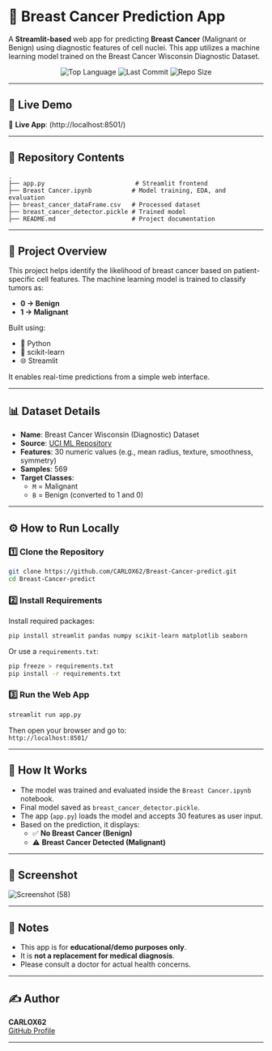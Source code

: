 # 🧬 Breast Cancer Prediction App

A **Streamlit-based** web app for predicting **Breast Cancer** (Malignant or Benign) using diagnostic features of cell nuclei. This app utilizes a machine learning model trained on the Breast Cancer Wisconsin Diagnostic Dataset.

<p align="center">
  <img src="https://img.shields.io/github/languages/top/CARLOX62/Breast-Cancer-predict" alt="Top Language">
  <img src="https://img.shields.io/github/last-commit/CARLOX62/Breast-Cancer-predict" alt="Last Commit">
  <img src="https://img.shields.io/github/repo-size/CARLOX62/Breast-Cancer-predict" alt="Repo Size">
</p>

---

## 🚀 Live Demo

🔗 **Live App**: (http://localhost:8501/)  

---

## 📂 Repository Contents

```
.
├── app.py                         # Streamlit frontend
├── Breast Cancer.ipynb           # Model training, EDA, and evaluation
├── breast_cancer_dataFrame.csv   # Processed dataset
├── breast_cancer_detector.pickle # Trained model
├── README.md                     # Project documentation
```

---

## 🧠 Project Overview

This project helps identify the likelihood of breast cancer based on patient-specific cell features. The machine learning model is trained to classify tumors as:

- **0 → Benign**
- **1 → Malignant**

Built using:
- 🐍 Python
- 🧪 scikit-learn
- 🌐 Streamlit

It enables real-time predictions from a simple web interface.

---

## 📊 Dataset Details

- **Name**: Breast Cancer Wisconsin (Diagnostic) Dataset  
- **Source**: [UCI ML Repository](https://archive.ics.uci.edu/ml/datasets/Breast+Cancer+Wisconsin+(Diagnostic))  
- **Features**: 30 numeric values (e.g., mean radius, texture, smoothness, symmetry)  
- **Samples**: 569  
- **Target Classes**:
  - `M` = Malignant
  - `B` = Benign (converted to 1 and 0)

---

## ⚙️ How to Run Locally

### 1️⃣ Clone the Repository

```bash
git clone https://github.com/CARLOX62/Breast-Cancer-predict.git
cd Breast-Cancer-predict
```

### 2️⃣ Install Requirements

Install required packages:

```bash
pip install streamlit pandas numpy scikit-learn matplotlib seaborn
```

Or use a `requirements.txt`:

```bash
pip freeze > requirements.txt
pip install -r requirements.txt
```

### 3️⃣ Run the Web App

```bash
streamlit run app.py
```

Then open your browser and go to:  
`http://localhost:8501/`

---

## 🧪 How It Works

- The model was trained and evaluated inside the `Breast Cancer.ipynb` notebook.
- Final model saved as `breast_cancer_detector.pickle`.
- The app (`app.py`) loads the model and accepts 30 features as user input.
- Based on the prediction, it displays:
  - ✅ **No Breast Cancer (Benign)**
  - ⚠️ **Breast Cancer Detected (Malignant)**

---

## 📸 Screenshot

![Screenshot (58)](https://github.com/user-attachments/assets/e3281cb8-129c-4629-9fce-e5844259b906)


---

## 📌 Notes

- This app is for **educational/demo purposes only**.
- It is **not a replacement for medical diagnosis**.
- Please consult a doctor for actual health concerns.

---

## ✍️ Author

**CARLOX62**  
[GitHub Profile](https://github.com/CARLOX62)

---
